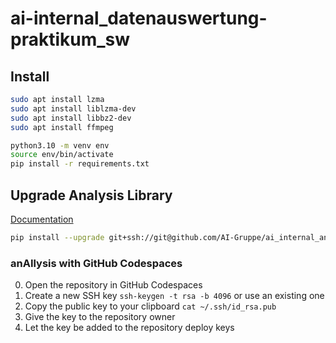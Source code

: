 # ai-internal_datenauswertung-praktikum_sw

## Install
```bash
sudo apt install lzma
sudo apt install liblzma-dev
sudo apt install libbz2-dev
sudo apt install ffmpeg

python3.10 -m venv env
source env/bin/activate
pip install -r requirements.txt
```

## Upgrade Analysis Library
[Documentation](https://ai-gruppe.github.io/ai_internal_anAIlysis-rg_sw/)
```bash
pip install --upgrade git+ssh://git@github.com/AI-Gruppe/ai_internal_anAIlysis-rg_sw.git@rg/dev#egg=anAIlysis
```

### anAIlysis with GitHub Codespaces
0. Open the repository in GitHub Codespaces
1. Create a new SSH key `ssh-keygen -t rsa -b 4096` or use an existing one
2. Copy the public key to your clipboard `cat ~/.ssh/id_rsa.pub`
3. Give the key to the repository owner
4. Let the key be added to the repository deploy keys
